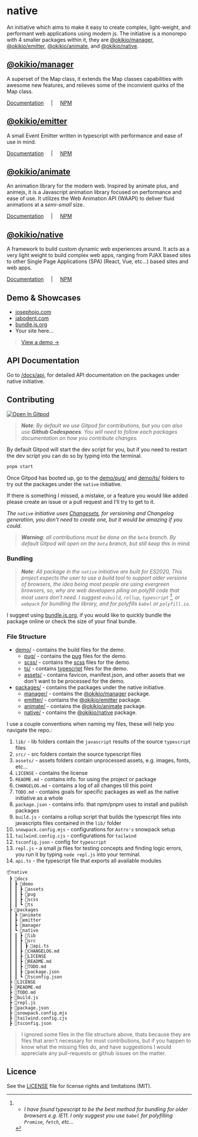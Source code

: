 # native

An initiative which aims to make it easy to create complex, light-weight, and performant web applications using modern js. The initiative is a monorepo with 4 smaller packages within it, they are [@okikio/manager](/docs/manager/index.md), [@okikio/emitter](/docs/emitter/index.md), [@okikio/animate](/docs/animate/index.md), and [@okikio/native](/docs/native/index.md).


## [@okikio/manager](/docs/manager/index.md)

A superset of the Map class, it extends the Map classes capabilities with awesome new features, and relieves some of the inconvient quirks of the Map class.

[Documentation](/docs/manager/index.md) <span style="padding-inline: 1rem">|</span> [NPM](https://www.npmjs.com/package/@okikio/manager)


## [@okikio/emitter](/docs/emitter/index.md)

A small Event Emitter written in typescript with performance and ease of use in mind.

[Documentation](/docs/emitter/index.md) <span style="padding-inline: 1rem">|</span> [NPM](https://www.npmjs.com/package/@okikio/emitter)

## [@okikio/animate](/docs/animate/index.md)

An animation library for the modern web. Inspired by animate plus, and animejs, it is a Javascript animation library focused on performance and ease of use. It utilizes the Web Animation API (WAAPI) to deliver fluid animations at a *semi-small* size.

[Documentation](/docs/animate/index.md) <span style="padding-inline: 1rem">|</span> [NPM](https://www.npmjs.com/package/@okikio/animate)

## [@okikio/native](/docs/native/index.md)

A framework to build custom dynamic web experiences around. It acts as a very light weight to build complex web apps, ranging from PJAX based sites to other Single Page Applications (SPA) (React, Vue, etc...) based sites and web apps.

[Documentation](/docs/native/index.md) <span style="padding-inline: 1rem">|</span> [NPM](https://www.npmjs.com/package/@okikio/native)

## Demo & Showcases

  * [josephojo.com](https://josephojo.com)
  * [jabodent.com](https://jabodent.com)
  * [bundle.js.org](https://bundle.js.org)
  * Your site here...
  
> [View a demo &#8594;](https://okikio.github.io/native/demo)


## API Documentation

Go to [/docs/api](/docs/api/index.md), for detailed API documentation on the packages under native initiative.

## Contributing

[![Open In Gitpod](https://gitpod.io/button/open-in-gitpod.svg)](https://gitpod.io/#https://github.com/okikio/native/blob/beta/README.md)

> _**Note**: By default we use Gitpod for contributions, but you can also use **Github Codespaces**. You will need to follow each packages documentation on how you contribute changes._

By default Gitpod will start the dev script for you, but if you need to restart the dev script you can do so by typing into the terminal.

```bash
pnpm start
```

Once Gitpod has booted up, go to the [demo/pug/](/docs/demo/pug/) and [demo/ts/](/docs/demo/ts/) folders to try out the packages under the `native` initiative.

If there is something I missed, a mistake, or a feature you would like added please create an issue or a pull request and I'll try to get to it.

*The `native` initiative uses [Changesets](https://github.com/atlassian/changesets/blob/main/docs/intro-to-using-changesets.md#adding-changesets), for versioning and Changelog generation, you don't need to create one, but it would be amazing if you could.*

> _**Warning**: all contributions must be done on the `beta` branch. By default Gitpod will open on the `beta` branch, but still keep this in mind._

### Bundling

> ***Note**: All package in the `native` initiative are built for ES2020, This project expects the user to use a build tool to support older versions of browsers, the idea being most people are using evergreen browsers, so, why are web developers piling on polyfill code that most users don't need. I suggest `esbuild`, `rollup`, `typescript` [^1], or `webpack` for bundling the library, and for polyfills `babel` or `polyfill.io`.*

[^1]: - *I have found typescript to be the best method for bundling for older browsers e.g. IE11. I only suggest you use `babel` for polyfilling `Promise`, `fetch`, etc...* 

I suggest using [bundle.js.org](https://bundle.js.org), if you would like to quickly bundle the package online or check the size of your final bundle.

### File Structure

* [demo/](/docs/demo) - contains the build files for the demo.
  * [pug/](/docs/demo/pug/) - contains the [pug](https://pugjs.org/api/getting-started.html) files for the demo.
  * [scss/](/docs/demo/scss/) - contains the [scss](https://sass-lang.com/guide) files for the demo.
  * [ts/](/docs/demo/ts/) - contains [typescript](https://www.typescriptlang.org/) files for the demo.
  * [assets/](/docs/demo/assets/) - contains favicon, manifest.json, and other assets that we don't want to be processed for the demo.
* [packages/](/packages) - contains the packages under the native initiative.
  * [manager/](/packages/manager) - contains the [@okikio/manager](https://npmjs.com/@okikio/manager) package.
  * [emitter/](/packages/emitter) - contains the [@okikio/emitter](https://npmjs.com/@okikio/emitter) package.
  * [animate/](/packages/animate) - contains the [@okikio/animate](https://npmjs.com/@okikio/animate) package.
  * [native/](/packages/native) - contains the [@okikio/native](https://npmjs.com/@okikio/native) package.

I use a couple conventions when naming my files, these will help you navigate the repo.:
1. `lib/` - lib folders contain the `javascript` results of the source `typescript` files
2. `src/` - src folders contain the source typescript files 
3. `assets/` - assets folders contain unprocessed assets, e.g. images, fonts, etc...
4. `LICENSE` - contains the license
5. `README.md` - contains info. for using the project or package
6. `CHANGELOG.md` - contains a log of all  changes till this point 
7. `TODO.md` - contains goals for specific packages as well as the native initiative as a whole
8. `package.json` - contains info. that npm/pnpm uses to install and publish packages
9. `build.js` - contains a rollup script that builds the typescript files into javascripts files contained in the `lib/` folder
10. `snowpack.config.mjs` - configurations for `Astro's` snowpack setup
11. `tailwind.config.cjs` - configurations for `tailwind`
12. `tsconfig.json` - config for `typescript`
13. `repl.js` - a small js files for testing concepts and finding logic errors, you run it by typing `node repl.js` into your terminal.
14. `api.ts` - the typescript file that exports all available modules

```
📦native
 ┣ 📂docs
 ┃ ┣ 📂demo
 ┃ ┃ ┣ 📂assets
 ┃ ┃ ┣ 📂pug
 ┃ ┃ ┣ 📂scss
 ┃ ┃ ┗ 📂ts
 ┣ 📂packages
 ┃ ┣ 📂animate
 ┃ ┣ 📂emitter
 ┃ ┣ 📂manager
 ┃ ┗ 📂native
 ┃ ┃ ┣ 📂lib
 ┃ ┃ ┣ 📂src
 ┃ ┃ ┃ ┣ 📜api.ts
 ┃ ┃ ┣ 📜CHANGELOG.md
 ┃ ┃ ┣ 📜LICENSE
 ┃ ┃ ┣ 📜README.md
 ┃ ┃ ┣ 📜TODO.md
 ┃ ┃ ┣ 📜package.json
 ┃ ┃ ┗ 📜tsconfig.json
 ┣ 📜LICENSE
 ┣ 📜README.md
 ┣ 📜TODO.md
 ┣ 📜build.js
 ┣ 📜repl.js
 ┣ 📜package.json
 ┣ 📜snowpack.config.mjs
 ┣ 📜tailwind.config.cjs
 ┣ 📜tsconfig.json
```

> I ignored some files in the file structure above, thats because they are files that aren't necessary for most contributions, but if you happen to know what the missing files do, and have suggestions I would appreciate any pull-requests or github issues on the matter.

## Licence

See the [LICENSE](/LICENSE) file for license rights and limitations (MIT).
